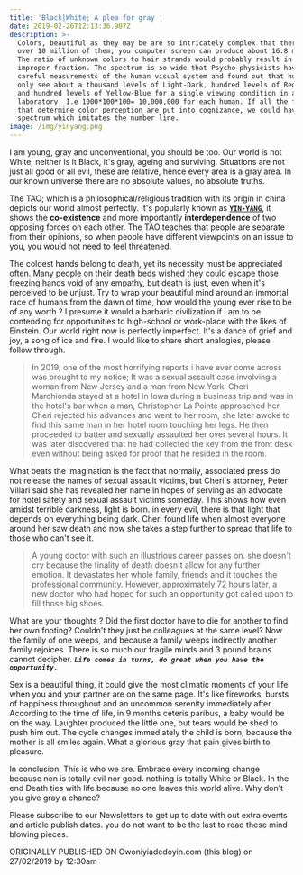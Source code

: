 ```yaml
---
title: 'Black|White; A plea for gray '
date: 2019-02-26T12:13:36.907Z
description: >-
  Colors, beautiful as they may be are so intricately complex that there are
  over 10 million of them, you computer screen can produce about 16.8 million.
  The ratio of unknown colors to hair strands would probably result in an
  improper fraction. The spectrum is so wide that Psycho-physicists have taken
  careful measurements of the human visual system and found out that humans can
  only see about a thousand levels of Light-Dark, hundred levels of Red-Green
  and hundred levels of Yellow-Blue for a single viewing condition in a
  laboratory. I.e 1000*100*100= 10,000,000 for each human. If all the factors
  that determine color perception are put into cognizance, we could have a
  spectrum which imitates the number line. 
image: /img/yinyang.png
---
```

I am young, gray and unconventional, you should be too. Our world is not White, neither is it Black, it's gray, ageing and surviving. Situations are not just all good or all evil, these are relative, hence every area is a gray area. In our known universe there are no absolute values, no absolute truths.

The TAO; which is a philosophical/religious tradition with its origin in china depicts our world almost perfectly. It's popularly known as [**`YIN-YANG`**](https://www.youtube.com/watch?v=JJNEvjwipO0), it shows the **co-existence** and more importantly **interdependence** of two opposing forces on each other. The TAO teaches that people are separate from their opinions, so when people have different viewpoints on an issue to you, you would not need to feel threatened. 

The coldest hands belong to death, yet its necessity must be appreciated often. Many people on their death beds wished they could escape those freezing hands void of any empathy, but death is just, even when it's perceived to be unjust. Try to wrap your beautiful mind around an immortal race of humans from the dawn of time, how would the young ever rise to be of  any worth ? I presume it would a barbaric civilization if i am to be contending for opportunities to high-school or work-place with the likes of Einstein. Our world right now is perfectly imperfect. It's a dance of grief and joy, a song of ice and fire. I would like to share short analogies, please follow through.

> In 2019, one of the most horrifying reports i have ever come across was brought to my notice; It was a sexual assault case involving a woman from New Jersey and a man from New York. Cheri Marchionda stayed at a hotel in Iowa during a business trip and was in the hotel's bar when a man, Christopher La Pointe approached her. Cheri rejected his advances and went to her room, she later awoke to find this same man in her hotel room touching her legs. He then proceeded to batter and sexually assaulted her over several hours. It was later discovered that he had collected the key from the front desk even without being asked for proof that he resided in the room.  

What beats the imagination is the fact that normally, associated press do not release the names of sexual assault victims, but Cheri's attorney, Peter Villari said she has revealed her name in hopes of serving as an advocate for hotel safety and sexual assault victims someday. This shows how even amidst terrible darkness, light is born. in every evil, there is that light that depends on everything being dark. Cheri found life when almost everyone around her saw death and now she takes a step further to spread that life to those who can't see it.

> A young doctor with such an illustrious career passes on. she doesn't cry because the finality of death doesn't allow for any further emotion. It devastates her whole family, friends and it touches the professional community. However, approximately 72 hours later, a new doctor who had hoped for such an opportunity got called upon to fill those big shoes. 

What are your thoughts ? Did the first doctor have to die for another to find her own footing? Couldn't they just be colleagues at the same level? Now the family of one weeps, and because a family weeps indirectly another family rejoices. There is so much our fragile minds and 3 pound brains cannot decipher. **_`Life comes in turns, do great when you have the opportunity.`_**

Sex is a beautiful thing, it could give the most climatic moments of your life when you and your partner are on the same page. It's like fireworks, bursts of happiness throughout and an uncommon serenity immediately after.  According to the time of life, in 9 months ceteris paribus, a baby would be on the way. Laughter produced the little one, but tears would be shed to push him out. The cycle changes immediately the child is born, because the mother is all smiles again. What a glorious gray that pain gives birth to pleasure.

In conclusion, This is who we are. Embrace every incoming change because non is totally evil nor good. nothing is totally White or Black.  In the end Death ties with life because  no one leaves this world alive. Why don't you give gray a chance?



Please subscribe to our Newsletters to get up to date with out extra events and article publish dates. you do not want to be the last to read these mind blowing pieces. 

ORIGINALLY PUBLISHED ON Owoniyiadedoyin.com (this blog) on 27/02/2019 by 12:30am
